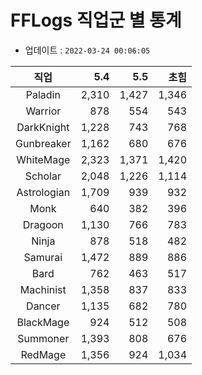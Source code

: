 # FFLogs 직업군 별 통계

- 업데이트 : `2022-03-24 00:06:05`

|직업|5.4|5.5|초힘|
|:-:|-:|-:|-:|
|Paladin|2,310|1,427|1,346|
|Warrior|878|554|543|
|DarkKnight|1,228|743|768|
|Gunbreaker|1,162|680|676|
|WhiteMage|2,323|1,371|1,420|
|Scholar|2,048|1,226|1,114|
|Astrologian|1,709|939|932|
|Monk|640|382|396|
|Dragoon|1,130|766|783|
|Ninja|878|518|482|
|Samurai|1,472|889|886|
|Bard|762|463|517|
|Machinist|1,358|837|833|
|Dancer|1,135|682|780|
|BlackMage|924|512|508|
|Summoner|1,393|808|676|
|RedMage|1,356|924|1,034|

